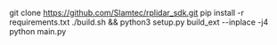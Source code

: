 git clone https://github.com/Slamtec/rplidar_sdk.git
pip install -r requirements.txt
./build.sh && python3 setup.py build_ext --inplace -j4
python main.py

